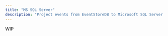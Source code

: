 ```yaml
---
title: "MS SQL Server"
description: "Project events from EventStoreDB to Microsoft SQL Server or Azure SQL"
---
```


WIP
